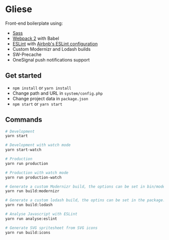# Gliese
Front-end boilerplate using:
- [Sass](http://sass-lang.com/)
- [Webpack 2](http://webpack.github.io/) with Babel
- [ESLint](http://eslint.org/) with [Airbnb's ESLint configuration](https://github.com/airbnb/javascript)
- Custom Modernizr and Lodash builds
- SW-Precache
- OneSignal push notifications support

## Get started
- ```npm install``` or ```yarn install```
- Change path and URL in ```system/config.php```
- Change project data in ```package.json```
- ```npm start``` or ```yarn start```

## Commands
```bash
# Development
yarn start

# Development with watch mode
yarn start-watch

# Production
yarn run production

# Production with watch mode
yarn run production-watch

# Generate a custom Modernizr build, the options can be set in bin/modernizr.js
yarn run build:modernizr

# Generate a custom lodash build, the optins can be set in the package.json
yarn run build:lodash

# Analyse Javascript with ESLint
yarn run analyse:eslint

# Generate SVG spritesheet from SVG icons
yarn run build:icons
```
